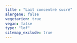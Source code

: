```yaml
---
title : "Lait concentré sucré"
alergene: false
vegetarien: true
vegan: false
type: "lof"
sitemap_exclude: true
--- 
```

